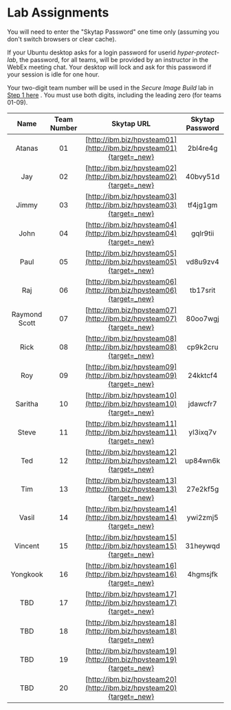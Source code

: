 # Lab Assignments

You will need to enter the "Skytap Password" one time only (assuming you don't switch browsers or clear cache).

If your Ubuntu desktop asks for a login password for userid *hyper-protect-lab*, the password, for all teams, will be provided by an instructor in the WebEx meeting chat. Your desktop will lock and ask for this password if your session is idle for one hour.

Your two-digit team number will be used in the *Secure Image Build* lab in [Step 1 here](../securebuild-lab/create-server/#set-your-provided-number-and-save-it-for-later-use) . You must use both digits, including the leading zero (for teams 01-09).

|Name|Team Number|Skytap URL |Skytap Password|
|:--:|:---------:|:---------:|:-------------:|
|Atanas|01|[http://ibm.biz/hpvsteam01](http://ibm.biz/hpvsteam01){target=_new}|2bl4re4g|
|Jay|02|[http://ibm.biz/hpvsteam02](http://ibm.biz/hpvsteam02){target=_new}|40bvy51d|
|Jimmy|03|[http://ibm.biz/hpvsteam03](http://ibm.biz/hpvsteam03){target=_new}|tf4jg1gm|
|John|04|[http://ibm.biz/hpvsteam04](http://ibm.biz/hpvsteam04){target=_new}|gqlr9tii|
|Paul|05|[http://ibm.biz/hpvsteam05](http://ibm.biz/hpvsteam05){target=_new}|vd8u9zv4|
|Raj|06|[http://ibm.biz/hpvsteam06](http://ibm.biz/hpvsteam06){target=_new}|tb17srit|
|Raymond Scott|07|[http://ibm.biz/hpvsteam07](http://ibm.biz/hpvsteam07){target=_new}|80oo7wgj|
|Rick|08|[http://ibm.biz/hpvsteam08](http://ibm.biz/hpvsteam08){target=_new}|cp9k2cru|
|Roy|09|[http://ibm.biz/hpvsteam09](http://ibm.biz/hpvsteam09){target=_new}|24kktcf4|
|Saritha|10|[http://ibm.biz/hpvsteam10](http://ibm.biz/hpvsteam10){target=_new}|jdawcfr7|
|Steve|11|[http://ibm.biz/hpvsteam11](http://ibm.biz/hpvsteam11){target=_new}|yl3ixq7v|
|Ted|12|[http://ibm.biz/hpvsteam12](http://ibm.biz/hpvsteam12){target=_new}|up84wn6k|
|Tim|13|[http://ibm.biz/hpvsteam13](http://ibm.biz/hpvsteam13){target=_new}|27e2kf5g|
|Vasil|14|[http://ibm.biz/hpvsteam14](http://ibm.biz/hpvsteam14){target=_new}|ywi2zmj5|
|Vincent|15|[http://ibm.biz/hpvsteam15](http://ibm.biz/hpvsteam15){target=_new}|31heywqd|
|Yongkook|16|[http://ibm.biz/hpvsteam16](http://ibm.biz/hpvsteam16){target=_new}|4hgmsjfk|
|TBD|17|[http://ibm.biz/hpvsteam17](http://ibm.biz/hpvsteam17){target=_new}||
|TBD|18|[http://ibm.biz/hpvsteam18](http://ibm.biz/hpvsteam18){target=_new}||
|TBD|19|[http://ibm.biz/hpvsteam19](http://ibm.biz/hpvsteam19){target=_new}||
|TBD|20|[http://ibm.biz/hpvsteam20](http://ibm.biz/hpvsteam20){target=_new}||




